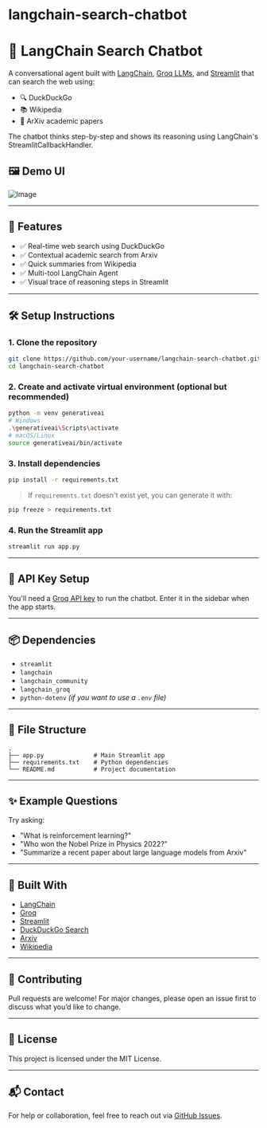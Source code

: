 # langchain-search-chatbot
# 🔎 LangChain Search Chatbot

A conversational agent built with [LangChain](https://www.langchain.com/), [Groq LLMs](https://console.groq.com/), and [Streamlit](https://streamlit.io/) that can search the web using:
- 🔍 DuckDuckGo
- 📚 Wikipedia
- 📄 ArXiv academic papers

The chatbot thinks step-by-step and shows its reasoning using LangChain's StreamlitCallbackHandler.

## 🖼️ Demo UI

![Image](https://github.com/user-attachments/assets/20810113-74e9-418c-9bbc-353d156d6377)

---

## 🚀 Features

- ✅ Real-time web search using DuckDuckGo
- ✅ Contextual academic search from Arxiv
- ✅ Quick summaries from Wikipedia
- ✅ Multi-tool LangChain Agent
- ✅ Visual trace of reasoning steps in Streamlit

---

## 🛠️ Setup Instructions

### 1. Clone the repository

```bash
git clone https://github.com/your-username/langchain-search-chatbot.git
cd langchain-search-chatbot
````

### 2. Create and activate virtual environment (optional but recommended)

```bash
python -m venv generativeai
# Windows
.\generativeai\Scripts\activate
# macOS/Linux
source generativeai/bin/activate
```

### 3. Install dependencies

```bash
pip install -r requirements.txt
```

> If `requirements.txt` doesn't exist yet, you can generate it with:

```bash
pip freeze > requirements.txt
```

### 4. Run the Streamlit app

```bash
streamlit run app.py
```

---

## 🔑 API Key Setup

You'll need a [Groq API key](https://console.groq.com/) to run the chatbot. Enter it in the sidebar when the app starts.

---

## 📦 Dependencies

* `streamlit`
* `langchain`
* `langchain_community`
* `langchain_groq`
* `python-dotenv` *(if you want to use a `.env` file)*

---

## 📁 File Structure

```text
.
├── app.py              # Main Streamlit app
├── requirements.txt    # Python dependencies
└── README.md           # Project documentation
```

---

## ✨ Example Questions

Try asking:

* "What is reinforcement learning?"
* "Who won the Nobel Prize in Physics 2022?"
* "Summarize a recent paper about large language models from Arxiv"

---

## 🧠 Built With

* [LangChain](https://www.langchain.com/)
* [Groq](https://console.groq.com/)
* [Streamlit](https://streamlit.io/)
* [DuckDuckGo Search](https://duckduckgo.com/)
* [Arxiv](https://arxiv.org/)
* [Wikipedia](https://www.wikipedia.org/)

---

## 🤝 Contributing

Pull requests are welcome! For major changes, please open an issue first to discuss what you’d like to change.

---

## 📄 License

This project is licensed under the MIT License.

---

## 📬 Contact

For help or collaboration, feel free to reach out via [GitHub Issues](https://github.com/your-username/langchain-search-chatbot/issues).

```

